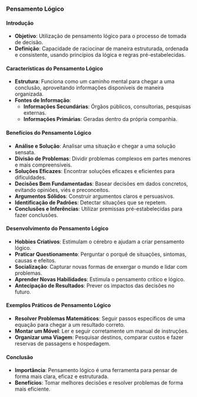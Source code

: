### Pensamento Lógico

#### Introdução

- **Objetivo**: Utilização de pensamento lógico para o processo de tomada de decisão.
- **Definição**: Capacidade de raciocinar de maneira estruturada, ordenada e consistente, usando princípios da lógica e regras pré-estabelecidas.

#### Características do Pensamento Lógico

- **Estrutura**: Funciona como um caminho mental para chegar a uma conclusão, aproveitando informações disponíveis de maneira organizada.
- **Fontes de Informação**:
  - **Informações Secundárias**: Órgãos públicos, consultorias, pesquisas externas.
  - **Informações Primárias**: Geradas dentro da própria companhia.

#### Benefícios do Pensamento Lógico

- **Análise e Solução**: Analisar uma situação e chegar a uma solução sensata.
- **Divisão de Problemas**: Dividir problemas complexos em partes menores e mais compreensíveis.
- **Soluções Eficazes**: Encontrar soluções eficazes e eficientes para dificuldades.
- **Decisões Bem Fundamentadas**: Basear decisões em dados concretos, evitando opiniões, viés e preconceitos.
- **Argumentos Sólidos**: Construir argumentos claros e persuasivos.
- **Identificação de Padrões**: Detectar situações que se repetem.
- **Conclusões e Inferências**: Utilizar premissas pré-estabelecidas para fazer conclusões.

#### Desenvolvimento do Pensamento Lógico

- **Hobbies Criativos**: Estimulam o cérebro e ajudam a criar pensamento lógico.
- **Praticar Questionamento**: Perguntar o porquê de situações, sintomas, causas e efeitos.
- **Socialização**: Capturar novas formas de enxergar o mundo e lidar com problemas.
- **Aprender Novas Habilidades**: Estimula o pensamento crítico e lógico.
- **Antecipação de Resultados**: Prever os impactos das decisões no futuro.

#### Exemplos Práticos de Pensamento Lógico

- **Resolver Problemas Matemáticos**: Seguir passos específicos de uma equação para chegar a um resultado correto.
- **Montar um Móvel**: Ler e seguir corretamente um manual de instruções.
- **Organizar uma Viagem**: Pesquisar destinos, comparar custos e fazer reservas de passagens e hospedagem.

#### Conclusão

- **Importância**: Pensamento lógico é uma ferramenta para pensar de forma mais clara, eficaz e estruturada.
- **Benefícios**: Tomar melhores decisões e resolver problemas de forma mais eficiente.
